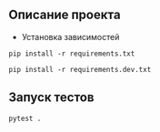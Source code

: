 ## Описание проекта
- Установка зависимостей
```shell
pip install -r requirements.txt

pip install -r requirements.dev.txt
```

## Запуск тестов
```shell
pytest .
```

